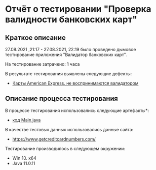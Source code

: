 # Отчёт о тестировании "Проверка валидности банковских карт"

## Краткое описание

27.08.2021 ,21:17 - 27.08.2021, 22:19 было проведено дымовое тестирование приложения "Валидатор банковских карт".

На тестирование затрачено: 1 часа

В результате тестирования выявлены следующие дефекты:

* [Карты American Express. не воспринимаются валидатором](https://github.com/Machnev999/home-java-1.1/issues/1)


## Описание процесса тестирования

В процессе тестирования использовались следующие артефакты*:
*  [код Main.java](https://github.com/Machnev999/home-java-1.1/blob/master/src/Main.java)

В качестве тестовых данных использовались данные сайта:

* https://www.getcreditcardnumbers.com/



Тестирование производилось в следующем окружении:
* Win 10. x64
* Java 11.0.11
